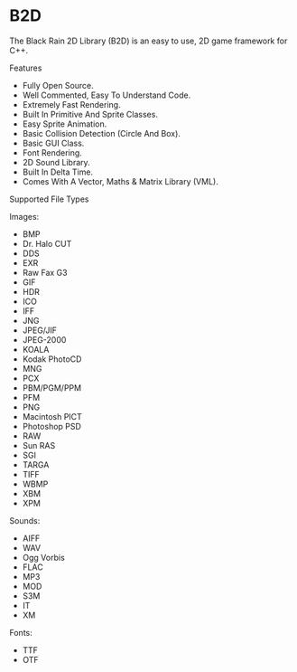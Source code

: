 B2D
===

The Black Rain 2D Library (B2D) is an easy to use, 2D game framework for C++.

Features
- Fully Open Source.
- Well Commented, Easy To Understand Code.
- Extremely Fast Rendering.
- Built In Primitive And Sprite Classes.
- Easy Sprite Animation.
- Basic Collision Detection (Circle And Box).
- Basic GUI Class.
- Font Rendering.
- 2D Sound Library.
- Built In Delta Time.
- Comes With A Vector, Maths & Matrix Library (VML).

Supported File Types

Images:
 - BMP
 - Dr. Halo CUT
 - DDS
 - EXR
 - Raw Fax G3
 - GIF
 - HDR
 - ICO
 - IFF
 - JNG
 - JPEG/JIF
 - JPEG-2000
 - KOALA
 - Kodak PhotoCD
 - MNG
 - PCX
 - PBM/PGM/PPM
 - PFM
 - PNG
 - Macintosh PICT
 - Photoshop PSD
 - RAW
 - Sun RAS
 - SGI
 - TARGA
 - TIFF
 - WBMP
 - XBM
 - XPM

Sounds:
- AIFF
- WAV
- Ogg Vorbis
- FLAC
- MP3
- MOD
- S3M
- IT
- XM 

Fonts:
- TTF
- OTF
